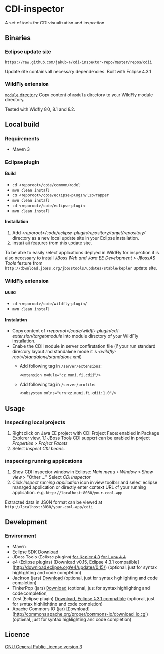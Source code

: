 CDI-inspector
=============

A set of tools for CDI visualization and inspection.

## Binaries

### Eclipse update site

`https://raw.github.com/jakub-n/cdi-inspector-repo/master/repos/cdii`

Update site contains all necessary dependencies.
Built with Eclipse 4.3.1

### WildFly extension

[`module` directory](https://github.com/jakub-n/cdi-inspector-repo/tree/master/wildfly-binary/module)
Copy content of `module` directory to your WildFly module directory.

Tested with Widfly 8.0, 8.1 and 8.2.

## Local build

### Requirements

* Maven 3

### Eclipse plugin

#### Build

* `cd <reporoot>/code/common/model`
* `mvn clean install`
* `cd <reporoot>/code/eclipse-plugin/libwrapper`
* `mvn clean install`
* `cd <reporoot>/code/eclipse-plugin`
* `mvn clean install`

#### Installation

1. Add *&lt;reporoot>/code/eclipse-plugin/repository/target/repository/* directory as a new local update site in your Eclipse installation.
2. Install all features from this update site.

To be able to easily select applications deplyed in WildFly for inspection it is also necessary to install *JBoss Web and Java EE Development > JBossAS Tools* feature from `http://download.jboss.org/jbosstools/updates/stable/kepler` update site.

### WildFly extension

#### Build

* `cd <reporoot>/code/wildfly-plugin/`
* `mvn clean install`

#### Instalation

* Copy content of *&lt;reporoot>/code/wildfly-plugin/cdii-extension/target/module* into module directory of your WildFly installation.
* Enable the CDII module in server confirutation file (if your run standard directory layout and standalone mode it is *&lt;wildfly-root>/standalone/standalone.xml*)
  * Add following tag in `/server/extensions`:
    ```
    <extension module="cz.muni.fi.cdii"/>
    ```
    
  * Add following tag in `/server/profile`:
    ```
    <subsystem xmlns="urn:cz.muni.fi.cdii:1.0"/>
    ```


## Usage

### Inspecting local projects

1. Right click on Java EE project with CDI Project Facet enabled in Package Explorer view.
1.1 JBoss Tools CDI support can be enabled in project *Properties* > *Project Facets*
2. Select *Inspect CDI beans*.

### Inspecting running applications

1. Show CDI Inspector window in Eclipse: *Main menu* > *Window* > *Show view* > "Other ...", Select *CDI Inspector*
2. Click *Inspect running application* icon in view toolbar and select eclipse managed application or directly enter context URL of your running application.
e.g. `http://localhost:8080/your-cool-app`

Extracted data in JSON format can be viewed at `http://localhost:8080/your-cool-app/cdii`

## Development

### Environment

* Maven
* Eclipse SDK [Download](http://archive.eclipse.org/eclipse/downloads/drops4/)
* JBoss Tools (Eclipse plugins) [for Kepler 4.3](http://marketplace.eclipse.org/content/jboss-tools-kepler)
  [for Luna 4.4](http://marketplace.eclipse.org/content/jboss-tools-luna)
* e4 (Eclipse plugins) [Download v0.15, Eclipse 4.3.1 compatible] (http://download.eclipse.org/e4/updates/0.15/)
  (optional, just for syntax highlighting and code completion)
* Jackson (jars) [Download](http://repo1.maven.org/maven2/com/fasterxml/jackson/core/jackson-core/)
  (optional, just for syntax highlighting and code completion)
* TinkerPop (jars) [Download](http://repo1.maven.org/maven2/com/tinkerpop/)
  (optional, just for syntax highlighting and code completion)
* Zest (Eclipse plugin) [Download, Eclipse 4.3.1 compatible](https://raw.github.com/jakub-n/cdi-inspector-repo/master/repos/zest_2)
  (optional, just for syntax highlighting and code completion)
* Apache Commons IO (jar) [Download] (http://commons.apache.org/proper/commons-io/download_io.cgi) (optional, just for syntax highlighting and code completion)

## Licence

[GNU General Public License version 3](https://www.gnu.org/copyleft/gpl.html)


